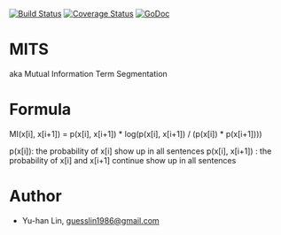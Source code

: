[![Build Status](https://travis-ci.org/guesslin/mits.svg)](https://travis-ci.org/guesslin/mits) [![Coverage Status](https://coveralls.io/repos/guesslin/mits/badge.svg)](https://coveralls.io/r/guesslin/mits) [![GoDoc](https://godoc.org/github.com/guesslin/mits?status.svg)](https://godoc.org/github.com/guesslin/mits)

MITS
====

aka Mutual Information Term Segmentation


Formula
=======

MI(x[i], x[i+1]) = p(x[i], x[i+1]) * log(p(x[i], x[i+1]) / (p(x[i]) * p(x[i+1])))

p(x[i]): the probability of x[i] show up in all sentences
p(x[i], x[i+1]) : the probability of x[i] and x[i+1] continue show up in all sentences

Author
======

* Yu-han Lin, guesslin1986@gmail.com

